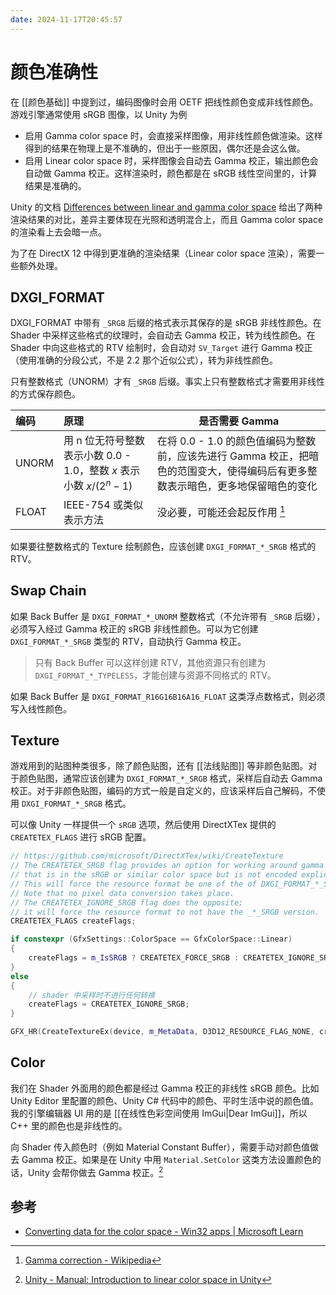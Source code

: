 ```yaml
---
date: 2024-11-17T20:45:57
---
```


# 颜色准确性

在 [[颜色基础]] 中提到过，编码图像时会用 OETF 把线性颜色变成非线性颜色。游戏引擎通常使用 sRGB 图像，以 Unity 为例

- 启用 Gamma color space 时，会直接采样图像，用非线性颜色做渲染。这样得到的结果在物理上是不准确的，但出于一些原因，偶尔还是会这么做。
- 启用 Linear color space 时，采样图像会自动去 Gamma 校正，输出颜色会自动做 Gamma 校正。这样渲染时，颜色都是在 sRGB 线性空间里的，计算结果是准确的。

Unity 的文档 [Differences between linear and gamma color space](https://docs.unity3d.com/6000.0/Documentation/Manual/differences-linear-gamma-color-space.html) 给出了两种渲染结果的对比，差异主要体现在光照和透明混合上，而且 Gamma color space 的渲染看上去会暗一点。

为了在 DirectX 12 中得到更准确的渲染结果（Linear color space 渲染），需要一些额外处理。

## DXGI_FORMAT

DXGI_FORMAT 中带有 `_SRGB` 后缀的格式表示其保存的是 sRGB 非线性颜色。在 Shader 中采样这些格式的纹理时，会自动去 Gamma 校正，转为线性颜色。在 Shader 中向这些格式的 RTV 绘制时，会自动对 `SV_Target` 进行 Gamma 校正（使用准确的分段公式，不是 2.2 那个近似公式），转为非线性颜色。

只有整数格式（UNORM）才有 `_SRGB` 后缀。事实上只有整数格式才需要用非线性的方式保存颜色。

| 编码    | 原理                                               | 是否需要 Gamma                                                                |
| :---- | :----------------------------------------------- | ------------------------------------------------------------------------- |
| UNORM | 用 n 位无符号整数表示小数 0.0 - 1.0，整数 $x$ 表示小数 $x/(2^n-1)$ | 在将 0.0 - 1.0 的颜色值编码为整数前，应该先进行 Gamma 校正，把暗色的范围变大，使得编码后有更多整数表示暗色，更多地保留暗色的变化 |
| FLOAT | IEEE-754 或类似表示方法                                 | 没必要，可能还会起反作用 [^1]                                                         |

如果要往整数格式的 Texture 绘制颜色，应该创建 `DXGI_FORMAT_*_SRGB` 格式的 RTV。

## Swap Chain

如果 Back Buffer 是 `DXGI_FORMAT_*_UNORM` 整数格式（不允许带有 `_SRGB` 后缀），必须写入经过 Gamma 校正的 sRGB 非线性颜色。可以为它创建 `DXGI_FORMAT_*_SRGB` 类型的 RTV，自动执行 Gamma 校正。

> 只有 Back Buffer 可以这样创建 RTV，其他资源只有创建为 `DXGI_FORMAT_*_TYPELESS`，才能创建与资源不同格式的 RTV。

如果 Back Buffer 是 `DXGI_FORMAT_R16G16B16A16_FLOAT` 这类浮点数格式，则必须写入线性颜色。

## Texture

游戏用到的贴图种类很多，除了颜色贴图，还有 [[法线贴图]] 等非颜色贴图。对于颜色贴图，通常应该创建为 `DXGI_FORMAT_*_SRGB` 格式，采样后自动去 Gamma 校正。对于非颜色贴图，编码的方式一般是自定义的，应该采样后自己解码，不使用 `DXGI_FORMAT_*_SRGB` 格式。

可以像 Unity 一样提供一个 `sRGB` 选项，然后使用 DirectXTex 提供的 `CREATETEX_FLAGS` 进行 sRGB 配置。

``` cpp
// https://github.com/microsoft/DirectXTex/wiki/CreateTexture
// The CREATETEX_SRGB flag provides an option for working around gamma issues with content
// that is in the sRGB or similar color space but is not encoded explicitly as an SRGB format.
// This will force the resource format be one of the of DXGI_FORMAT_*_SRGB formats if it exist.
// Note that no pixel data conversion takes place.
// The CREATETEX_IGNORE_SRGB flag does the opposite;
// it will force the resource format to not have the _*_SRGB version.
CREATETEX_FLAGS createFlags;

if constexpr (GfxSettings::ColorSpace == GfxColorSpace::Linear)
{
    createFlags = m_IsSRGB ? CREATETEX_FORCE_SRGB : CREATETEX_IGNORE_SRGB;
}
else
{
    // shader 中采样时不进行任何转换
    createFlags = CREATETEX_IGNORE_SRGB;
}

GFX_HR(CreateTextureEx(device, m_MetaData, D3D12_RESOURCE_FLAG_NONE, createFlags, &m_Resource));
```

## Color

我们在 Shader 外面用的颜色都是经过 Gamma 校正的非线性 sRGB 颜色。比如 Unity Editor 里配置的颜色、Unity C# 代码中的颜色、平时生活中说的颜色值。我的引擎编辑器 UI 用的是 [[在线性色彩空间使用 ImGui|Dear ImGui]]，所以 C++ 里的颜色也是非线性的。

向 Shader 传入颜色时（例如 Material Constant Buffer），需要手动对颜色值做去 Gamma 校正。如果是在 Unity 中用 `Material.SetColor` 这类方法设置颜色的话，Unity 会帮你做去 Gamma 校正。[^2]

## 参考

- [Converting data for the color space - Win32 apps | Microsoft Learn](https://learn.microsoft.com/en-us/windows/win32/direct3ddxgi/converting-data-color-space)

[^1]: [Gamma correction - Wikipedia](https://en.wikipedia.org/wiki/Gamma_correction)
[^2]: [Unity - Manual: Introduction to linear color space in Unity](https://docs.unity3d.com/6000.0/Documentation/Manual/linear-color-space.html)
